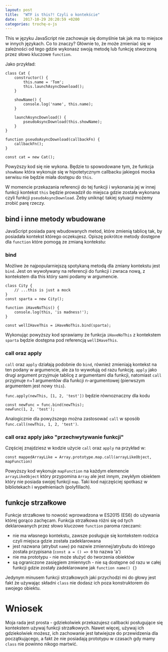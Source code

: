 ```yaml
---
layout: post
title:  "WTF is this?! Czyli o kontekście"
date:   2017-10-29 20:20:59 +0200
categories: trochę-o-js
---
```


This w języku JavaScript nie zachowuje się domyślnie tak jak ma to miejsce w innych językach. Co to znaczy? Głównie to, że może zmieniać się w zależności od tego gdzie wykonasz swoją metodę lub funkcję stworzoną przez słowo kluczowe `function`. 

Jako przykład: 

```
class Cat {
    constructor() {
        this.name = 'Tom';
        this.launchAsyncDownload();
    }

    showName() {
        console.log('name', this.name);
    }

    launchAsyncDownload() {
        pseudoAsyncDownload(this.showName);
    }
}

function pseudoAsyncDownload(callbackFn) {
    callbackFn();
}

const cat = new Cat();
```

Powyższy kod się nie wykona. Będzie to spowodowane tym, że funkcja `showName` która wykonuje się w hipotetycznym callbacku jakiegoś mocka serwisu nie będzie miała dostępu do `this`. 

W momencie przekazania referencji do tej funkcji i wykonania jej w innej funkcji kontekst `this` będzie prowadził do miejsca gdzie została wykonana czyli funkcji `pseudoAsyncDownload`. Żeby uniknąć takiej sytuacji możemy zrobić parę rzeczy. 

## bind i inne metody wbudowane

JavaScript posiada parę wbudowanych metod, które zmienią tablicę tak, by posiadała kontekst którego oczekujesz. Opiszę pokrótce metody dostępne dla `function` które pomogą ze zmianą kontekstu:

### bind

Możliwe że najpopularniejszą spotykaną metodą dla zmiany kontekstu jest `bind`. Jest on wywoływany na referencji do funkcji i zwraca nową, z kontekstem dla this który sami podamy w argumencie.

``` 
class City {
    // ...this is just a mock
}
const sparta = new City();

function iHaveNoThis() {
    console.log(this, 'is madness!');
}

const wellIHaveThis = iHaveNoThis.bind(sparta);
```

Wykonując powyższy kod sprawiamy że funkcja `iHaveNoThis` z kontekstem `sparta` będzie dostępna pod referencją `wellIHaveThis`. 

### call oraz apply 

`call` oraz `apply` działają podobnie do `bind`, również zmieniają kontekst na ten podany w argumencie, ale za to wywołują od razu funkcję. `apply` jako drugi argument przyjmuje tablicę z argumentami dla funkcji, natomiast `call` przyjmuje n+1 argumentów dla funkcji n-argumentowej (pierwszym argumentem jest nowy `this`).

```func.apply(newThis, [1, 2, 'test'])``` 
będzie równoznaczny dla kodu
```
const newFunc = func.bind(newThis);
newFunc(1, 2, 'test');
```

Analogicznie dla powyższego można zastosować `call` w sposób `func.call(newThis, 1, 2, 'test')`.

### call oraz apply jako "przechwytywanie funkcji"

Częściej znajdziesz w kodzie użycie `call` oraz `apply` na przykład w:

```
const mappedArrayLike = Array.prototype.map.call(arrayLikeObject, mapFunction)
```

Powyższy kod wykonuje `mapFunction` na każdym elemencie `arrayLikeObject` który przypomina `Array` ale jest innym, zwykłym obiektem który nie posiada swojej funkcji `map`. Taki kod najczęściej spotkasz w bibliotekach i wypełnieniach (polyfillach).

## funkcje strzałkowe 

Funkcje strzałkowe to nowość wprowadzona w ES2015 (ES6) do używania której gorąco zachęcam. Funkcja strzałkowa różni się od tych deklarowanych przez słowo kluczowe `function` paroma rzeczami: 

* nie ma własnego kontekstu, zawsze posługuje się kontekstem rodzica czyli miejsca gdzie została zadeklarowana
* jest nazwana (atrybut `name`) po nazwie zmiennej/atrybutu do którego została przypisana (`const a = () => 0` to nazwa 'a')
* nie ma prototypu - nie może służyć do tworzenia obiektów 
* są ograniczone zasięgiem zmiennych - nie są dostępne od razu w całej funkcji gdzie zostały zadeklarowane jak `function name() {}`

Jedynym minusem funkcji strzałkowych jaki przychodzi mi do głowy jest fakt że używając składni `class` nie dodasz ich poza konstruktorem do swojego obiektu.

# Wniosek 

Moja rada jest prosta - gdziekolwiek przekazujesz callbacki posługujące się kontekstem używaj funkcji strzałkowych. Nawet więcej, używaj ich gdziekolwiek możesz, ich zachowanie jest łatwiejsze do przewidzenia dla początkującego, a fakt że nie posiadają prototypu w czasach gdy mamy `class` nie powinno nikogo martwić. 
